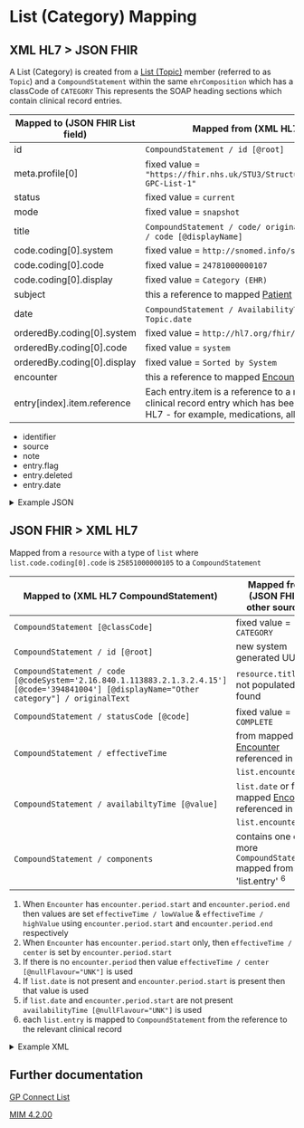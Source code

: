 # List (Category) Mapping

## XML HL7 > JSON FHIR

A List (Category) is created from a [List (Topic)](./LIST_TOPIC_README.md) member (referred to as `Topic`) and a `CompoundStatement` within the same `ehrComposition` which has a classCode of `CATEGORY`
This represents the SOAP heading sections which contain clinical record entries.

| Mapped to (JSON FHIR List field) | Mapped from (XML HL7 / other source)                                                                                                                                             |
|----------------------------------|----------------------------------------------------------------------------------------------------------------------------------------------------------------------------------|
| id                               | `CompoundStatement / id [@root]`                                                                                                                                                 |
| meta.profile\[0]                 | fixed value = `"https://fhir.nhs.uk/STU3/StructureDefinition/CareConnect-GPC-List-1"`                                                                                            |
| status                           | fixed value = `current`                                                                                                                                                          |
| mode                             | fixed value = `snapshot`                                                                                                                                                         |
| title                            | `CompoundStatement / code/ originalText` or `CompoundStatement / code [@displayName]`                                                                                            |
| code.coding\[0].system           | fixed value = `http://snomed.info/sct`                                                                                                                                           |
| code.coding\[0].code             | fixed value = `24781000000107`                                                                                                                                                   |
| code.coding\[0].display          | fixed value = `Category (EHR)`                                                                                                                                                   |
| subject                          | this a reference to mapped [Patient](../patient/README.md) from `Topic.subject`                                                                                                  |
| date                             | `CompoundStatement / AvailabilityTime [@value]` or from `Topic.date`                                                                                                             |
| orderedBy.coding\[0].system      | fixed value = `http://hl7.org/fhir/list-order`                                                                                                                                   |
| orderedBy.coding\[0].code        | fixed value = `system`                                                                                                                                                           |
| orderedBy.coding\[0].display     | fixed value = `Sorted by System`                                                                                                                                                 |
| encounter                        | this a reference to mapped [Encounter](../encounters/README.md) from `Topic.encounter`                                                                                           |
| entry[index].item.reference      | Each entry.item is a reference to a resource representing a clinical record entry which has been mapped from the source HL7 - for example, medications, allergies, problems, etc |

- identifier
- source
- note
- entry.flag
- entry.deleted
- entry.date


<details>
    <summary>Example JSON</summary>

```
{
    "resource": {
        "resourceType": "List",
        "id": "5a8d2ec6-807d-4db5-b6c0-a757bbfb5372",
        "meta": {
            "profile": [
                "https://fhir.nhs.uk/STU3/StructureDefinition/CareConnect-GPC-List-1"
            ]
        },
        "status": "current",
        "mode": "snapshot",
        "code": {
            "coding": [
                {
                    "system": "http://snomed.info/sct",
                    "code": "25851000000105",
                    "display": "Topic (EHR)"
                }
            ]
        },
        "subject": {
            "reference": "Patient/14013417-5eb8-4fb2-9916-4c1621e2533b"
        },
        "encounter": {
            "reference": "Encounter/1E8A8448-A0C1-11ED-808B-AC162D1F16F0"
        },
        "date": "2010-12-16",
        "orderedBy": {
            "coding": [
                {
                    "system": "http://hl7.org/fhir/list-order",
                    "code": "system",
                    "display": "Sorted by System"
                }
            ]
        },
        "entry": [
            {
                "item": {
                    "reference": "Observation/1E8A8478-A0C1-11ED-808B-AC162D1F16F0"
                }
            },
            {
                "item": {
                    "reference": "Condition/1E8A8479-A0C1-11ED-808B-AC162D1F16F0"
                }
            },
            {
                "item": {
                    "reference": "Observation/1E8A8480-A0C1-11ED-808B-AC162D1F16F0"
                }
            }
        ]
    }
}
```
</details>


## JSON FHIR > XML HL7

Mapped from a `resource` with a type of `list` where `list.code.coding[0].code` is `25851000000105` to a `CompoundStatement`

| Mapped to (XML HL7 CompoundStatement)                                                                                                        | Mapped from (JSON FHIR / other source )                                                                                 |
|----------------------------------------------------------------------------------------------------------------------------------------------|-------------------------------------------------------------------------------------------------------------------------|
| `CompoundStatement [@classCode]`                                                                                                             | fixed value = `CATEGORY`                                                                                                |
| `CompoundStatement / id [@root]`                                                                                                             | new system generated UUID                                                                                               |
| `CompoundStatement / code [@codeSystem='2.16.840.1.113883.2.1.3.2.4.15'] [@code='394841004'] [@displayName="Other category"] / originalText` | `resource.title` or not populated if not found                                                                          |
| `CompoundStatement / statusCode [@code]`                                                                                                     | fixed value = `COMPLETE`                                                                                                |
| `CompoundStatement / effectiveTime`                                                                                                          | from mapped [Encounter](../encounters/README.md) referenced in `list.encounter` <sup>1</sup><sup>2</sup><sup>3</sup>    |
| `CompoundStatement / availabiltyTime [@value]`                                                                                               | `list.date` or from mapped [Encounter](../encounters/README.md) referenced in `list.encounter` <sup>4</sup><sup>5</sup> |
| `CompoundStatement / components`                                                                                                             | contains one or more `CompoundStatements` mapped from 'list.entry' <sup>6</sup>                                         |

1. When `Encounter` has `encounter.period.start` and `encounter.period.end` then values are set `effectiveTime / lowValue` & `effectiveTime / highValue` using `encounter.period.start` and `encounter.period.end` respectively
2. When `Encounter` has `encounter.period.start` only, then `effectiveTime / center` is set by `encounter.period.start`
3. If there is no `encounter.period` then value `effectiveTime / center [@nullFlavour="UNK"]` is used
4. If `list.date` is not present and `encounter.period.start` is present then that value is used
5. if `list.date` and `encounter.period.start` are not present `availabilityTime [@nullFlavour="UNK"]` is used
6. each `list.entry` is mapped to `CompoundStatement` from the reference to the relevant clinical record

<details><summary>Example XML</summary>

```
<component typeCode="COMP">
    <CompoundStatement classCode="CATEGORY" moodCode="EVN">
        <id root="394559384658936" />
        <code code="14L..00" codeSystem="2.16.840.1.113883.2.1.6.2" displayName="H/O: drug allergy" />
        <statusCode code="COMPLETE" />
        <effectiveTime>
            <center value="19781231" />
        </effectiveTime>
        <availabilityTime value="19781231" />
        <component typeCode="COMP" contextConductionInd="true">
            <ObservationStatement classCode="OBS" moodCode="ENV">
                <id root="394559384658936" />
                <code nullFlavor="UNK">
                    <originalText>Mocked code</originalText>
                </code>
                <statusCode code="COMPLETE" />
                <effectiveTime>
                    <center value="19781231" />
                </effectiveTime>
                <availabilityTime value="19781231" />
                <pertinentInformation typeCode="PERT">
                    <sequenceNumber value="+1" />
                    <pertinentAnnotation classCode="OBS" moodCode="EVN">
                        <text>Reason Ended: Patient reports no subsequent recurrence on same
                            medication Status: Resolved
                            Type: Allergy Criticality: Low Risk Last Occurred: 1978-12-31 Example
                            note text
                        </text>
                    </pertinentAnnotation>
                </pertinentInformation>
            </ObservationStatement>
        </component>
    </CompoundStatement>
</component>
```

</details>

## Further documentation
[GP Connect List](https://developer.nhs.uk/apis/gpconnect-1-6-0/accessrecord_structured_development_list_consultation.html#list-category)

[MIM 4.2.00](https://data.developer.nhs.uk/dms/mim/4.2.00/Index.htm) 